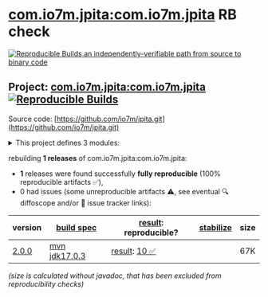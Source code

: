 [com.io7m.jpita:com.io7m.jpita](https://central.sonatype.com/artifact/com.io7m.jpita/com.io7m.jpita/versions) RB check
=======

[![Reproducible Builds](https://reproducible-builds.org/images/logos/rb.svg) an independently-verifiable path from source to binary code](https://reproducible-builds.org/)

## Project: [com.io7m.jpita:com.io7m.jpita](https://central.sonatype.com/artifact/com.io7m.jpita/com.io7m.jpita/versions) [![Reproducible Builds](https://img.shields.io/endpoint?url=https://raw.githubusercontent.com/jvm-repo-rebuild/reproducible-central/master/content/com/io7m/jpita/badge.json)](https://github.com/jvm-repo-rebuild/reproducible-central/blob/master/content/com/io7m/jpita/README.md)

Source code: [https://github.com/io7m/jpita.git](https://github.com/io7m/jpita.git)

<details><summary>This project defines 3 modules:</summary>

* [com.io7m.jpita:com.io7m.jpita](https://central.sonatype.com/artifact/com.io7m.jpita/com.io7m.jpita/overview)
* [com.io7m.jpita:com.io7m.jpita.core](https://central.sonatype.com/artifact/com.io7m.jpita/com.io7m.jpita.core/overview)
* [com.io7m.jpita:com.io7m.jpita.documentation](https://central.sonatype.com/artifact/com.io7m.jpita/com.io7m.jpita.documentation/overview)
</details>

rebuilding **1 releases** of com.io7m.jpita:com.io7m.jpita:
- **1** releases were found successfully **fully reproducible** (100% reproducible artifacts :white_check_mark:),
- 0 had issues (some unreproducible artifacts :warning:, see eventual :mag: diffoscope and/or :memo: issue tracker links):

| version | [build spec](/BUILDSPEC.md) | [result](https://reproducible-builds.org/docs/jvm/): reproducible? | [stabilize](https://github.com/google/oss-rebuild/blob/main/cmd/stabilize/README.md) | size |
| -- | --------- | ------ | ------ | -- |
| [2.0.0](https://central.sonatype.com/artifact/com.io7m.jpita/com.io7m.jpita/2.0.0/pom) | [mvn jdk17.0.3](com.io7m.jpita-2.0.0.buildspec) | [result](com.io7m.jpita-2.0.0.buildinfo): [10 :white_check_mark: ](com.io7m.jpita-2.0.0.buildcompare) | | 67K |

<i>(size is calculated without javadoc, that has been excluded from reproducibility checks)</i>
